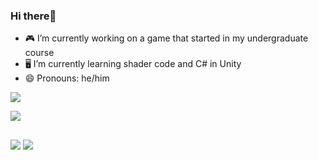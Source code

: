 ### Hi there👋

- 🎮 I’m currently working on a game that started in my undergraduate course
- 🖥️ I’m currently learning shader code and C# in Unity
- 😄 Pronouns: he/him
  
<p align = "left">
  <img  src = "https://github-readme-stats.vercel.app/api?username=FilipeFL&count_private=true&show_icons=true&theme=dark&line_height=27">
</p>

<p align = "left">
  <img src = "https://github-readme-stats.vercel.app/api/top-langs/?username=FilipeFL&count_private=true&theme=dark">
</p>
  
  ##
  
 <div> 
  <a href = "mailto:filipe.lc4@gmail.com"><img src="https://img.shields.io/badge/-Gmail-%23333?style=for-the-badge&logo=gmail&logoColor=white" target="_blank"></a>
  <a href="https://www.linkedin.com/in/filipe-fonseca-lacerda-284896175/" target="_blank"><img src="https://img.shields.io/badge/-LinkedIn-%230077B5?style=for-the-badge&logo=linkedin&logoColor=white" target="_blank"></a> 

</div>
